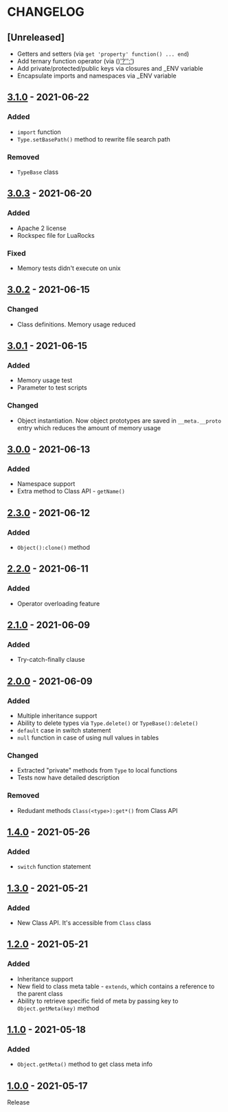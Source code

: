 # CHANGELOG
## [Unreleased]
- Getters and setters (via `get 'property' function() ... end`)
- Add ternary function operator (via ()['?'](true)[':'](false))
- Add private/protected/public keys via closures and _ENV variable
- Encapsulate imports and namespaces via _ENV variable

## [3.1.0](../../compare/3.0.3...3.1.0) - 2021-06-22
### Added
- `import` function
- `Type.setBasePath()` method to rewrite file search path
### Removed
- `TypeBase` class
## [3.0.3](../../compare/3.0.2...3.0.3) - 2021-06-20
### Added
- Apache 2 license
- Rockspec file for LuaRocks
### Fixed
- Memory tests didn't execute on unix
## [3.0.2](../../compare/3.0.1...3.0.2) - 2021-06-15
### Changed
- Class definitions. Memory usage reduced
## [3.0.1](../../compare/3.0.0...3.0.1) - 2021-06-15
### Added
- Memory usage test
- Parameter to test scripts
### Changed
- Object instantiation. Now object prototypes are saved in `__meta.__proto` entry which reduces the amount of memory usage
## [3.0.0](../../compare/2.3.0...3.0.0) - 2021-06-13
### Added
- Namespace support
- Extra method to Class API - `getName()`
## [2.3.0](../../compare/2.2.0...2.3.0) - 2021-06-12
### Added
- `Object():clone()` method
## [2.2.0](../../compare/2.1.0...2.2.0) - 2021-06-11
### Added
- Operator overloading feature
## [2.1.0](../../compare/2.0.0...2.1.0) - 2021-06-09
### Added
- Try-catch-finally clause
## [2.0.0](../../compare/1.4.0...2.0.0) - 2021-06-09
### Added
- Multiple inheritance support
- Ability to delete types via `Type.delete()` or `TypeBase():delete()`
- `default` case in switch statement
- `null` function in case of using null values in tables
### Changed
- Extracted "private" methods from `Type` to local functions
- Tests now have detailed description
### Removed
- Redudant methods `Class(<type>):get*()` from Class API
## [1.4.0](../../compare/1.3.0...1.4.0) - 2021-05-26
### Added
- `switch` function statement
## [1.3.0](../../compare/1.2.0...1.3.0) - 2021-05-21
### Added
- New Class API. It's accessible from `Class` class
## [1.2.0](../../compare/1.1.0...1.2.0) - 2021-05-21
### Added
- Inheritance support
- New field to class meta table - `extends`, which contains a reference to the parent class
- Ability to retrieve specific field of meta by passing key to `Object.getMeta(key)` method
## [1.1.0](../../compare/1.0.0...1.1.0) - 2021-05-18
### Added
- `Object.getMeta()` method to get class meta info
## [1.0.0](../../tree/1.0.0) - 2021-05-17
Release
